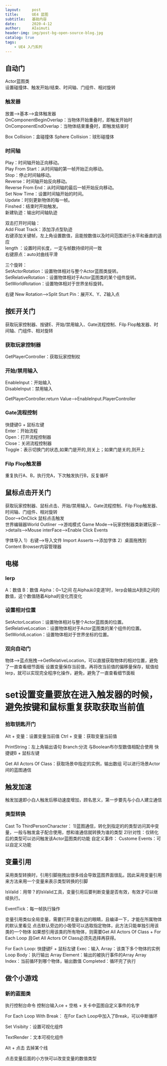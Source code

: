 ```yaml
---
layout:     post
title:      UE4 蓝图
subtitle:   基础内容
date:       2020-4-12
author:     AIaimuti
header-img: img/post-bg-open-source-blog.jpg
catalog: true
tags:
    - UE4 入门系列
---
```



## 自动门
Actor蓝图类<br>
设置碰撞体、触发开始/结束、时间轴、门组件、相对旋转
### 触发器
放置-->基本-->盒体触发器<br>
OnComponentBeginOverlap：当物体开始重叠时，即触发开始时<br>
OnComponentEndOverlap：当物体结束重叠时，即触发结束时

Box Collision：盒碰撞体
Sphere Collision：球形碰撞体

### 时间轴
Play：时间轴开始正向移动。<br>
Play From Start：从时间轴的第一帧开始正向移动。<br>
Stop：停止时间轴移动。<br>
Reverse：时间轴开始反向移动。<br>
Reverse From End：从时间轴的最后一帧开始反向移动。<br>
Set Now Time：设置时间轴开始的时间。<br>
Update：时刻更新物体的每一帧。<br>
Finshed：结束时开始触发。<br>
新建轨迹：输出时间轴轨迹

双击打开时间轴：<br>
Add Float Track：添加浮点型轨迹<br>
右键添加关键帧，左上角设置数值，且能按数值以及时间范围进行水平和垂直的适应<br>
length ：设置时间长度，一定与帧数持续时间一致<br>
右键原点：auto对曲线平滑

三个旋转：<br>
SetActorRotation：设置物体相对与整个Actor蓝图类旋转。<br>
SetRelativeRotation：设置物体相对于Actor蓝图类的某个组件旋转。<br>
SetWorldRotation：设置物体相对于世界坐标旋转。

右键 New Rotation-->Split Sturt Pin：展开X、Y、Z输入点

## 按E开关门
获取玩家控制器、按键E、开始/禁用输入、Gate流程控制、Filp Flop触发器、时间轴、门组件、相对旋转
### 获取玩家控制器
GetPlayerController：获取玩家控制权

### 开始/禁用输入
EnableInput：开始输入<br>
DisableInput：禁用输入

GetPlayerController.return Value-->EnableInput.PlayerController

### Gate流程控制
快捷键G + 鼠标左键<br>
Enter：开始流程<br>
Open：打开流程控制器<br>
Close：关闭流程控制器<br>
Toggle：表示切换门的状态,如果门是开的,则关上；如果门是关的,则开上

### Filp Flop触发器
重复执行A、B，执行完A，下次触发执行B，反复循环

## 鼠标点击开关门
获取玩家控制器、鼠标点击、开始/禁用输入、Gate流程控制、Filp Flop触发器、时间轴、门组件、相对旋转<br>
Door-->OnClick 鼠标点击触发<br>
世界编辑器World Outliner -->游戏模式 Game Mode-->玩家控制器类新建玩家-->details-->Mouse interFace-->Enable Click Events

字体导入
1）右键-->导入文件 Import Asserts-->添加字体
2）桌面拖拽到Content Browser内容管理器

## 电梯
### lerp
A：数值
B：数值
Alpha：0~1之间
在Alpha从0变道1时，lerp会输出A到B之间的数值，这个数值随着Alpha的变化而变化

### 设置相对位置
SetActorLocation：设置物体相对与整个Actor蓝图类的位置。<br>
SetRelativeLocation：设置物体相对于Actor蓝图类的某个组件的位置。<br>
SetWorldLocation：设置物体相对于世界坐标的位置。

### 双向自动门
物体-->蓝点拖拽-->GetRelativeLocation，可以直接获取物体的相对位置，避免了一直查看细节面板
设置变量保存当前值，再将改当前值的偏移量保存，赋值给lerp，就可以实现完全程序化操作，避免，避免了一直查看细节面板

# set设置变量要放在进入触发器的时候，避免按键和鼠标重复获取获取当前值

### 拾取钥匙开门
Alt + 变量：设置变量当前值
Ctrl + 变量：获取变量当前值

PrintString：左上角输出语句
Branch:分流 与Boolean布尔型数值相配合使用 快捷键B + 鼠标左键

Get All Actors Of Class：获取场景中指定的实例，输出数组
可以进行场景Actor间的蓝图通信

## 触发加速
触发加速即小白人触发后移动速度增加，顾名思义，第一步要先与小白人建立通信
### 类型转换
Cast To ThirdPersonCharacter：
1)蓝图通信，转化到指定的的类型访问其中变量，一般与触发盒子配合使用，想和谁通信就转换为谁的类型
2)针对性：仅转化后的类型可以访问触发该Actor蓝图类的功能
自定义事件：
Custome Events：可以自定义功能

## 变量引用
采用类型转换时，引用引脚拖拽出很多线会导致蓝图界面很乱。因此采用变量引用来方法来用一个变量来表示类型转换的引脚

IsValid：用带？的IsValid工具，变量引用后要判断变量是否有效，有效才可以继续执行。

EventTick：每一帧执行操作

变量引用类似全局变量，需要打开变量右边的眼睛，且编译一下，才能在所属物体的默认里看见
点击默认旁边的小吸管可以选取指定物体，此方法只能单独引用该类的一个物体
如果想引用该类的所有物体，则需要Get All Actors Of Class + For Each Loop
且Get All Actors Of Class必须先选择再获得。

For Each Loop:
快捷键F + 鼠标左键
Exec：输入
Array：该类下多个物体的实例
Loop Body：执行输出
Array Element：输出的被执行事件的Array
Array Index：当前循环到哪个物体，输出数值
Completed：循环完了执行

## 做个小游戏

### 新的蓝图类

执行控制台命令
控制台输入ce + 空格 + 关卡中蓝图自定义事件的名字

For Each Loop With Break：
在For Each Loop中加入了Break，可以中断循环

Set Visibity：设置可视化组件

TextRender：文本可视化组件

Alt + 点击 去掉某个线

点击变量后面的小方快可以改变变量的数值类型


